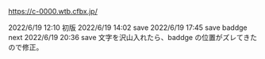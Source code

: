 https://c-0000.wtb.cfbx.jp/

2022/6/19 12:10 初版
2022/6/19 14:02 save
2022/6/19 17:45 save baddge next
2022/6/19 20:36 save 文字を沢山入れたら、baddge の位置がズレてきたので修正。
